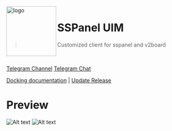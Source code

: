 <img src="https://github.com/morckclient/motch/blob/main/Morck.png" alt="logo" width="130" height="130" align="left" />

<h1>SSPanel UIM</h1>

> Customized client for sspanel and v2board

<br/>

[Telegram Channel](https://t.me/morckgroup)
[Telegram Chat](https://t.me/morckcsq)

[Docking documentation](https://doc.morck.xyz) | [Update Release](https://github.com/morckclient/motch/releases) 


# Preview

![Alt text](https://github.com/morckclient/motch/blob/main/preview04.png)
![Alt text](https://github.com/morckclient/motch/blob/main/preview02.png)

